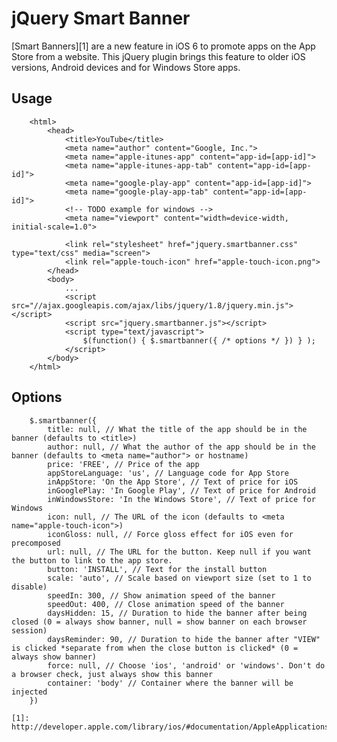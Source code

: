 jQuery Smart Banner
===================

[Smart Banners][1] are a new feature in iOS 6 to promote apps on the App Store from a website. This jQuery plugin
brings this feature to older iOS versions, Android devices and for Windows Store apps.

## Usage ##
		<html>
			<head>
				<title>YouTube</title>
				<meta name="author" content="Google, Inc.">
				<meta name="apple-itunes-app" content="app-id=[app-id]">
				<meta name="apple-itunes-app-tab" content="app-id=[app-id]">
				<meta name="google-play-app" content="app-id=[app-id]">
				<meta name="google-play-app-tab" content="app-id=[app-id]">
				<!-- TODO example for windows -->
				<meta name="viewport" content="width=device-width, initial-scale=1.0">

				<link rel="stylesheet" href="jquery.smartbanner.css" type="text/css" media="screen">
				<link rel="apple-touch-icon" href="apple-touch-icon.png">
			</head>
			<body>
				...
				<script src="//ajax.googleapis.com/ajax/libs/jquery/1.8/jquery.min.js"></script>
				<script src="jquery.smartbanner.js"></script>
				<script type="text/javascript">
					$(function() { $.smartbanner({ /* options */ }) } );
				</script>
			</body>
		</html>

## Options ##
		$.smartbanner({
			title: null, // What the title of the app should be in the banner (defaults to <title>)
			author: null, // What the author of the app should be in the banner (defaults to <meta name="author"> or hostname)
			price: 'FREE', // Price of the app
			appStoreLanguage: 'us', // Language code for App Store
			inAppStore: 'On the App Store', // Text of price for iOS
			inGooglePlay: 'In Google Play', // Text of price for Android
			inWindowsStore: 'In the Windows Store', // Text of price for Windows
			icon: null, // The URL of the icon (defaults to <meta name="apple-touch-icon">)
			iconGloss: null, // Force gloss effect for iOS even for precomposed
			url: null, // The URL for the button. Keep null if you want the button to link to the app store.
			button: 'INSTALL', // Text for the install button
			scale: 'auto', // Scale based on viewport size (set to 1 to disable)
			speedIn: 300, // Show animation speed of the banner
			speedOut: 400, // Close animation speed of the banner
			daysHidden: 15, // Duration to hide the banner after being closed (0 = always show banner, null = show banner on each browser session)
			daysReminder: 90, // Duration to hide the banner after "VIEW" is clicked *separate from when the close button is clicked* (0 = always show banner)
			force: null, // Choose 'ios', 'android' or 'windows'. Don't do a browser check, just always show this banner
			container: 'body' // Container where the banner will be injected
		})

	[1]: http://developer.apple.com/library/ios/#documentation/AppleApplications/Reference/SafariWebContent/PromotingAppswithAppBanners/PromotingAppswithAppBanners.html
